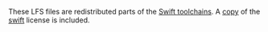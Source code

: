 These LFS files are redistributed parts of the [Swift toolchains](https://www.swift.org/download/).
A [copy](./LICENSE.txt) of the [swift](https://github.com/apple/swift) license is included.
